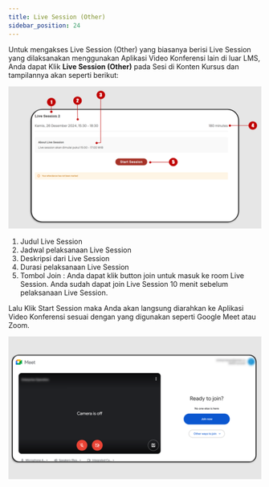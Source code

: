 ```yaml
---
title: Live Session (Other)
sidebar_position: 24
---
```

Untuk mengakses Live Session (Other) yang biasanya berisi Live Session yang dilaksanakan menggunakan Aplikasi Video Konferensi lain di luar LMS, Anda dapat Klik **Live Session (Other)** pada Sesi di Konten Kursus dan tampilannya akan seperti berikut:

![](/img/ls-other-indo.png)

1. Judul Live Session
2. Jadwal pelaksanaan Live Session
3. Deskripsi dari Live Session
4. Durasi pelaksanaan Live Session
5. Tombol Join : Anda dapat klik button join untuk masuk ke room Live Session. Anda sudah dapat join Live Session 10 menit sebelum pelaksanaan Live Session.

Lalu Klik Start Session maka Anda akan langsung diarahkan ke Aplikasi Video Konferensi sesuai dengan yang digunakan seperti Google Meet atau Zoom.

![](/img/ls-other-3.png)

